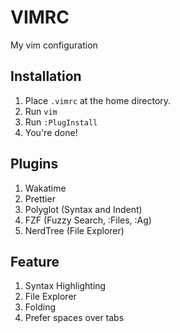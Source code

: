 # VIMRC

My vim configuration

## Installation

1. Place `.vimrc` at the home directory.
2. Run `vim`
3. Run `:PlugInstall`
4. You're done!

## Plugins
1. Wakatime
2. Prettier
3. Polyglot (Syntax and Indent)
4. FZF (Fuzzy Search, :Files, :Ag)
5. NerdTree (File Explorer) 

## Feature

1. Syntax Highlighting
2. File Explorer
3. Folding
4. Prefer spaces over tabs
